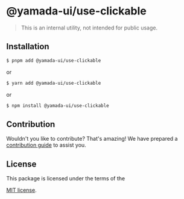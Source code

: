 # @yamada-ui/use-clickable

> This is an internal utility, not intended for public usage.

## Installation

```sh
$ pnpm add @yamada-ui/use-clickable
```

or

```sh
$ yarn add @yamada-ui/use-clickable
```

or

```sh
$ npm install @yamada-ui/use-clickable
```

## Contribution

Wouldn't you like to contribute? That's amazing! We have prepared a [contribution guide](https://github.com/yamada-ui/yamada-ui/blob/main/CONTRIBUTING.md) to assist you.

## License

This package is licensed under the terms of the

[MIT license](https://github.com/yamada-ui/yamada-ui/blob/main/LICENSE).
